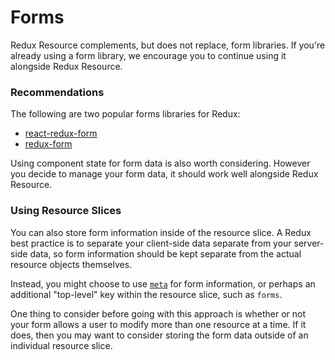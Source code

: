 # Forms

Redux Resource complements, but does not replace, form libraries. If you're already using a form
library, we encourage you to continue using it alongside Redux Resource.

### Recommendations

The following are two popular forms libraries for Redux:

- [react-redux-form](https://github.com/davidkpiano/react-redux-form)
- [redux-form](https://github.com/erikras/redux-form)

Using component state for form data is also worth considering. However you decide to
manage your form data, it should work well alongside Redux Resource.

### Using Resource Slices

You can also store form information inside of the resource slice. A  Redux best practice is to
separate your client-side data separate from your server-side data, so form information should
be kept separate from the actual resource objects themselves.

Instead, you might choose to use [`meta`](../resources/meta.md) for form information, or
perhaps an additional "top-level" key within the resource slice, such as `forms`.

One thing to consider before going with this approach is whether or not your form allows a user
to modify more than one resource at a time. If it does, then you may want to consider storing
the form data outside of an individual resource slice.

